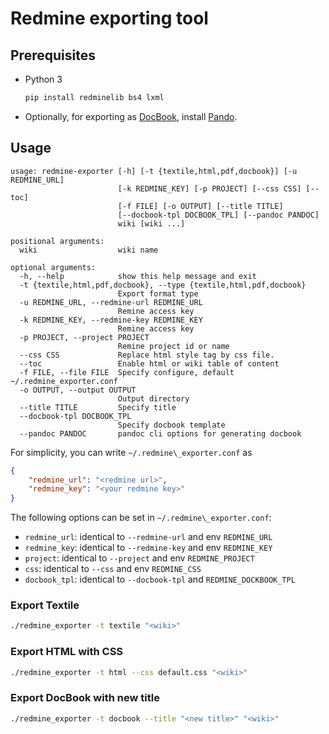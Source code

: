 # Redmine exporting tool

## Prerequisites

* Python 3
    ```bash
    pip install redminelib bs4 lxml
    ```
* Optionally, for exporting as [DocBook](https://docbook.org/), install [Pando](https://pandoc.org/installing).


## Usage

```
usage: redmine-exporter [-h] [-t {textile,html,pdf,docbook}] [-u REDMINE_URL]
                        [-k REDMINE_KEY] [-p PROJECT] [--css CSS] [--toc]
                        [-f FILE] [-o OUTPUT] [--title TITLE]
                        [--docbook-tpl DOCBOOK_TPL] [--pandoc PANDOC]
                        wiki [wiki ...]

positional arguments:
  wiki                  wiki name

optional arguments:
  -h, --help            show this help message and exit
  -t {textile,html,pdf,docbook}, --type {textile,html,pdf,docbook}
                        Export format type
  -u REDMINE_URL, --redmine-url REDMINE_URL
                        Remine access key
  -k REDMINE_KEY, --redmine-key REDMINE_KEY
                        Remine access key
  -p PROJECT, --project PROJECT
                        Remine project id or name
  --css CSS             Replace html style tag by css file.
  --toc                 Enable html or wiki table of content
  -f FILE, --file FILE  Specify configure, default ~/.redmine_exporter.conf
  -o OUTPUT, --output OUTPUT
                        Output directory
  --title TITLE         Specify title
  --docbook-tpl DOCBOOK_TPL
                        Specify docbook template
  --pandoc PANDOC       pandoc cli options for generating docbook
```

For simplicity, you can write `~/.redmine\_exporter.conf` as

```json
{
	"redmine_url": "<redmine url>",
	"redmine_key": "<your redmine key>"
}
```

The following options can be set in `~/.redmine\_exporter.conf`:

* `redmine_url`: identical to `--redmine-url` and env `REDMINE_URL`
* `redmine_key`: identical to `--redmine-key` and env `REDMINE_KEY`
* `project`: identical to `--project` and env `REDMINE_PROJECT`
* `css`: identical to `--css` and env `REDMINE_CSS`
* `docbook_tpl`: identical to `--docbook-tpl` and `REDMINE_DOCKBOOK_TPL`

### Export Textile


```bash
./redmine_exporter -t textile "<wiki>"
```

### Export HTML with CSS


```bash
./redmine_exporter -t html --css default.css "<wiki>"
```

### Export DocBook with new title


```bash
./redmine_exporter -t docbook --title "<new title>" "<wiki>"
```
